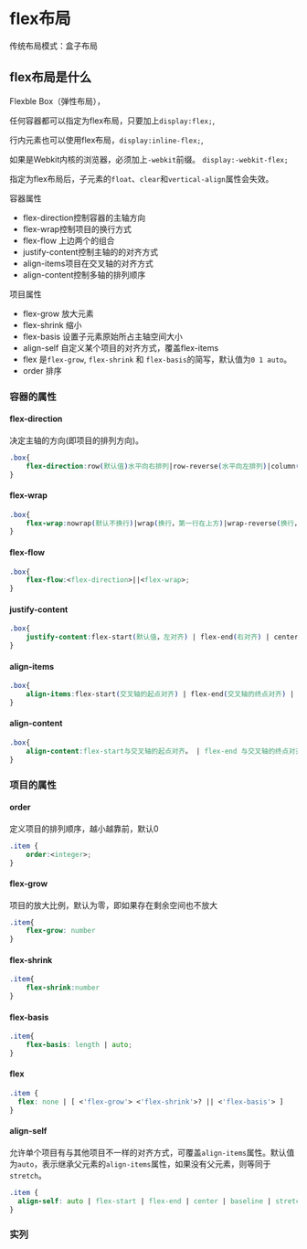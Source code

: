 # flex布局

传统布局模式：盒子布局

## flex布局是什么

Flexble Box（弹性布局），

任何容器都可以指定为flex布局，只要加上`display:flex;`,

行内元素也可以使用flex布局，`display:inline-flex;`,

如果是Webkit内核的浏览器，必须加上`-webkit`前缀。       `display:-webkit-flex;`

指定为flex布局后，子元素的`float`、`clear`和`vertical-align`属性会失效。

容器属性

-   flex-direction控制容器的主轴方向
-   flex-wrap控制项目的换行方式
-   flex-flow   上边两个的组合
-   justify-content控制主轴的的对齐方式
-   align-items项目在交叉轴的对齐方式
-   align-content控制多轴的排列顺序

项目属性

-   flex-grow   放大元素
-   flex-shrink  缩小
-   flex-basis   设置子元素原始所占主轴空间大小
-   align-self    自定义某个项目的对齐方式，覆盖flex-items
-   flex   是`flex-grow`, `flex-shrink` 和 `flex-basis`的简写，默认值为`0 1 auto`。
-   order    排序

### 容器的属性

#### flex-direction

决定主轴的方向(即项目的排列方向)。

```css
.box{
    flex-direction:row(默认值)水平向右排列|row-reverse(水平向左排列)|column(自上而下排列)|column-reverse(自下而上排列)
}
```

#### flex-wrap

```css
.box{
    flex-wrap:nowrap(默认不换行)|wrap(换行，第一行在上方)|wrap-reverse(换行，第一行在下方);
}
```

#### flex-flow

```css
.box{
    flex-flow:<flex-direction>||<flex-wrap>;
}
```

#### justify-content

```css
.box{
    justify-content:flex-start(默认值，左对齐) | flex-end(右对齐) | center(居中) | space-between(两端对齐，项目之间的间隔都相等。) | space-around(每个项目两侧的间隔相等，所以，项目之间的间隔比项目与边框的间隔大一倍。)
}
```

#### align-items

```css
.box{
    align-items:flex-start(交叉轴的起点对齐) | flex-end(交叉轴的终点对齐) | center(交叉轴的中点对齐) | baseline(项目的第一行文字的基线对齐) | stretch(默认值，如果项目未设置高度或设为auto，将占满整个容器的高度);
}
```

#### align-content

```css
.box{
    align-content:flex-start与交叉轴的起点对齐。 | flex-end 与交叉轴的终点对齐。| center 与交叉轴的中点对齐。| space-between 与交叉轴两端对齐，轴线之间的间隔平均分布。| space-around 每根轴线两侧的间隔都相等。所以，轴线之间的间隔比轴线与边框的间隔大一倍。| stretch （默认值）：轴线占满整个交叉轴。;
}
```

### 项目的属性

#### order

定义项目的排列顺序，越小越靠前，默认0

```css
.item {
    order:<integer>;
}
```

#### flex-grow

项目的放大比例，默认为零，即如果存在剩余空间也不放大

```css
.item{
    flex-grow: number
}
```

#### flex-shrink

```css
.item{
    flex-shrink:number
}
```

#### flex-basis

```css
.item{
    flex-basis: length | auto;
}
```

#### flex

```css
.item {
  flex: none | [ <'flex-grow'> <'flex-shrink'>? || <'flex-basis'> ]
}
```

#### align-self      

允许单个项目有与其他项目不一样的对齐方式，可覆盖`align-items`属性。默认值为`auto`，表示继承父元素的`align-items`属性，如果没有父元素，则等同于`stretch`。

```css
.item {
  align-self: auto | flex-start | flex-end | center | baseline | stretch;
}
```

### 实列



















































